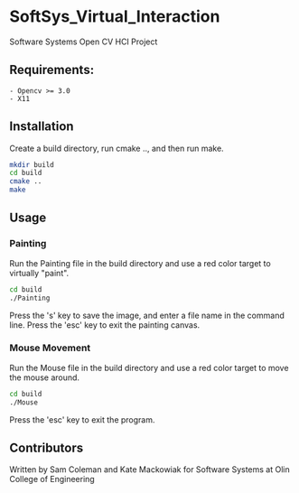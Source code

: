 # SoftSys_Virtual_Interaction
Software Systems Open CV HCI Project

## Requirements: 
    - Opencv >= 3.0 
    - X11

## Installation

Create a build directory, run cmake .., and then run make.

```bash
mkdir build
cd build
cmake ..
make
```

## Usage

### Painting

Run the Painting file in the build directory and use a red color target to virtually "paint".

```bash
cd build
./Painting
```

Press the 's' key to save the image, and enter a file name in the command line.
Press the 'esc' key to exit the painting canvas. 

### Mouse Movement

Run the Mouse file in the build directory and use a red color target to move the mouse around.

```bash
cd build
./Mouse
```

Press the 'esc' key to exit the program. 

## Contributors

Written by Sam Coleman and Kate Mackowiak for Software Systems at Olin College of Engineering 
